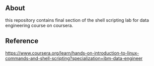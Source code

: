 ## About

this repository contains final section of the shell scripting lab for data engineering course on coursera.

## Reference
https://www.coursera.org/learn/hands-on-introduction-to-linux-commands-and-shell-scripting?specialization=ibm-data-engineer
